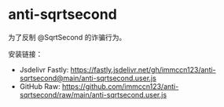 # anti-sqrtsecond
为了反制 @SqrtSecond 的诈骗行为。

安装链接：

- Jsdelivr Fastly: https://fastly.jsdelivr.net/gh/immccn123/anti-sqrtsecond@main/anti-sqrtsecond.user.js
- GitHub Raw: https://github.com/immccn123/anti-sqrtsecond/raw/main/anti-sqrtsecond.user.js
